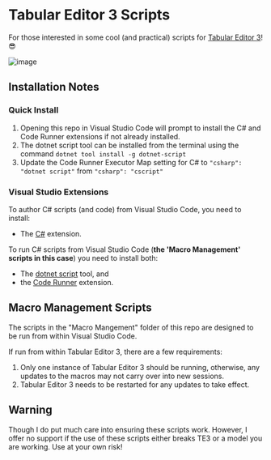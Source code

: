 # Tabular Editor 3 Scripts

For those interested in some cool (and practical) scripts for [Tabular Editor 3](https://tabulareditor.com/)! 😎

![image](https://user-images.githubusercontent.com/62320770/158300297-60ba262e-83e3-4575-ba90-6b847538ae3f.png)

## Installation Notes

### Quick Install

1. Opening this repo in Visual Studio Code will prompt to install the C# and Code Runner extensions if not already installed.
2. The dotnet script tool can be installed from the terminal using the command `dotnet tool install -g dotnet-script`
3. Update the Code Runner Executor Map setting for C# to `"csharp": "dotnet script"` from `"csharp": "cscript"`

### Visual Studio Extensions

To author C# scripts (and code) from Visual Studio Code, you need to install:

- The [C#](https://marketplace.visualstudio.com/items?itemName=ms-dotnettools.csharp) extension.

To run C# scripts from Visual Studio Code (**the 'Macro Management' scripts in this case**) you need to install both:

- The [dotnet script](https://github.com/filipw/dotnet-script) tool, and
- the [Code Runner](https://marketplace.visualstudio.com/items?itemName=formulahendry.code-runner) extension.

## Macro Management Scripts

The scripts in the "Macro Mangement" folder of this repo are designed to be run from within Visual Studio Code.

If run from within Tabular Editor 3, there are a few requirements:

1. Only one instance of Tabular Editor 3 should be running, otherwise, any updates to the macros may not carry over into new sessions.
2. Tabular Editor 3 needs to be restarted for any updates to take effect.

## Warning

Though I do put much care into ensuring these scripts work. However, I offer no support if the use of these scripts either breaks TE3 or a model you are working. Use at your own risk!
